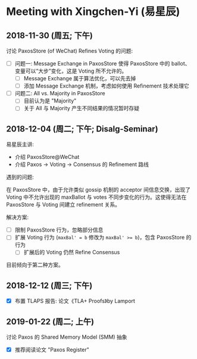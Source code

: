 ﻿# Meeting with Xingchen-Yi (易星辰)

## 2018-11-30 (周五; 下午)

讨论 PaxosStore (of WeChat) Refines Voting 的问题:
- [ ] 问题一: Message Exchange in PaxosStore 使得 PaxosStore 中的 ballot、变量可以“大步”变化，这是 Voting 所不允许的。
	- [ ] Message Exchange 属于算法优化，可以先去掉
	- [ ] 添加 Message Exchange 机制，考虑如何使用 Refinement 技术处理它
- [ ] 问题二: All vs. Majority in PaxosStore
	- [ ] 目前认为是 "Majority"
	- [ ] 关于 All 与 Majority 产生不同结果的情况暂时存疑

## 2018-12-04 (周二; 下午; Disalg-Seminar)

易星辰主讲:
- 介绍 PaxosStore@WeChat
- 介绍 Paxos -> Voting -> Consensus 的 Refinement 路线

遇到的问题:

在 PaxosStore 中，由于允许类似 gossip 机制的 acceptor 间信息交换，出现了 Voting 中不允许出现的 maxBallot 与 votes 不同步变化的行为。这使得无法在 PaxosStore 与 Voting 间建立 refinement 关系。

解决方案:
- [ ] 限制 PaxosStore 行为，忽略部分信息
- [ ] 扩展 Voting 行为 (`maxBal' = b` 修改为 `maxBal' >= b`)，包含 PaxosStore 的行为
	- [ ] 扩展后的 Voting 仍然 Refine Consensus

目前倾向于第二种方案。

## 2018-12-12 (周三; 下午)
- [x] 布置 TLAPS 报告: 论文《TLA+ Proofs》by Lamport

## 2019-01-22 (周二; 上午)
讨论 Paxos 的 Shared Memory Model (SMM) 抽象
- [x] 推荐阅读论文 "Paxos Register"
